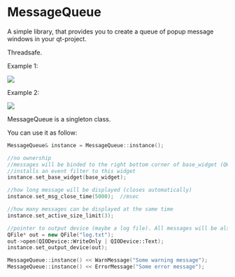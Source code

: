 # MessageQueue

A simple library, that provides you to create a queue of popup message windows in your qt-project.

Threadsafe.

Example 1:

![](https://github.com/feelinfine/MessageQueue/blob/dev/22.gif)


Example 2:

![](https://github.com/feelinfine/MessageQueue/blob/dev/33.gif)

MessageQueue is a singleton class.

You can use it as follow:
```c++
MessageQueue& instance = MessageQueue::instance();

//no ownership
//messages will be binded to the right bottom corner of base_widget (QWidget*) 
//installs an event filter to this widget
instance.set_base_widget(base_widget);	

//how long message will be displayed (closes automatically)
instance.set_msg_close_time(5000);  //msec

//how many messages can be displayed at the same time
instance.set_active_size_limit(3);

//pointer to output device (maybe a log file). All messages will be also written to this device if exists
QFile* out = new QFile("log.txt");
out->open(QIODevice::WriteOnly | QIODevice::Text);
instance.set_output_device(out);

MessageQueue::instance() << WarnMessage("Some warning message");
MessageQueue::instance() << ErrorMessage("Some error message");
```
